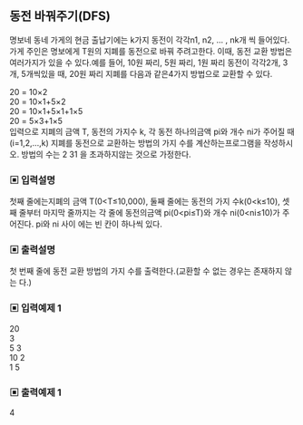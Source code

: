 ## 동전 바꿔주기(DFS)
명보네 동네 가게의 현금 출납기에는 k가지 동전이 각각n1, n2, ... , nk개 씩 들어있다.가게 주인은 명보에게 T원의 지폐를 동전으로 바꿔 주려고한다. 이때, 동전 교환 방법은 여러가지가 있을 수 있다.예를 들어, 10원 짜리, 5원 짜리, 1원 짜리 동전이 각각2개, 3개, 5개씩있을 때, 20원 짜리 지폐를 다음과 같은4가지 방법으로 교환할 수 있다.


20 = 10×2\
20 = 10×1+5×2\
20 = 10×1+5×1+1×5\
20 = 5×3+1×5\
입력으로 지폐의 금액 T, 동전의 가지수 k, 각 동전 하나의금액 pi와 개수 ni가 주어질 때
(i=1,2,...,k)
지폐를 동전으로 교환하는 방법의 가지 수를 계산하는프로그램을 작성하시오. 방법의 수는 2
31
을 초과하지않는 것으로 가정한다. 


### ▣ 입력설명
첫째 줄에는지폐의 금액 T(0<T≤10,000), 둘째 줄에는 동전의 가지 수k(0<k≤10), 셋째 줄부터
마지막 줄까지는 각 줄에 동전의금액 pi(0<pi≤T)와 개수 ni(0<ni≤10)가 주어진다. pi와 ni 사이
에는 빈 칸이 하나씩 있다.
### ▣ 출력설명
첫 번째 줄에 동전 교환 방법의 가지 수를 출력한다.(교환할 수 없는 경우는 존재하지 않는
다.)
### ▣ 입력예제 1
20\
3\
5 3\
10 2\
1 5
### ▣ 출력예제 1
4

